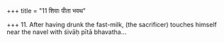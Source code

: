 +++
title = "11 शिवाः पीता भवथ"

+++
11. After having drunk the fast-milk, (the sacrificer) touches himself near the navel with śivāḥ pītā bhavatha...
